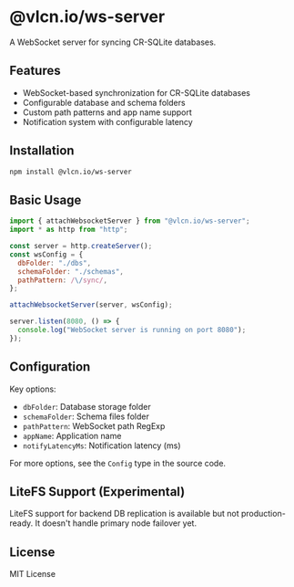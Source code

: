 # @vlcn.io/ws-server

A WebSocket server for syncing CR-SQLite databases.

## Features

- WebSocket-based synchronization for CR-SQLite databases
- Configurable database and schema folders
- Custom path patterns and app name support
- Notification system with configurable latency

## Installation

```bash
npm install @vlcn.io/ws-server
```

## Basic Usage

```javascript
import { attachWebsocketServer } from "@vlcn.io/ws-server";
import * as http from "http";

const server = http.createServer();
const wsConfig = {
  dbFolder: "./dbs",
  schemaFolder: "./schemas",
  pathPattern: /\/sync/,
};

attachWebsocketServer(server, wsConfig);

server.listen(8080, () => {
  console.log("WebSocket server is running on port 8080");
});
```

## Configuration

Key options:

- `dbFolder`: Database storage folder
- `schemaFolder`: Schema files folder
- `pathPattern`: WebSocket path RegExp
- `appName`: Application name
- `notifyLatencyMs`: Notification latency (ms)

For more options, see the `Config` type in the source code.

## LiteFS Support (Experimental)

LiteFS support for backend DB replication is available but not production-ready. It doesn't handle primary node failover yet.

## License

MIT License

